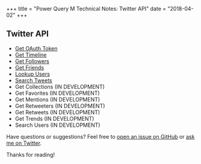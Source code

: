 +++
title = "Power Query M Technical Notes: Twitter API"
date = "2018-04-02"
+++

## Twitter API
+ [Get OAuth Token](get-token/)
+ [Get Timeline](get-timeline/)
+ [Get Followers](get-followers/)
+ [Get Friends](get-friends/)
+ [Lookup Users](lookup-users/)
+ [Search Tweets](search-tweets/)
+ Get Collections (IN DEVELOPMENT)
+ Get Favorites (IN DEVELOPMENT)
+ Get Mentions (IN DEVELOPMENT)
+ Get Retweeters (IN DEVELOPMENT)
+ Get Retweets (IN DEVELOPMENT)
+ Get Trends (IN DEVELOPMENT)
+ Search Users (IN DEVELOPMENT)

Have questions or suggestions? Feel free to [open an issue on GitHub](https://github.com/tonmcg/powertweet/issues/) or [ask me on Twitter](https://twitter.com/tonmcg).

Thanks for reading!